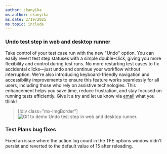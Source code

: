 ```yaml
---
author: ckanyika
ms.author: ckanyika
ms.date: 2/19/2025
ms.topic: include
---
```


### Undo test step in web and desktop runner

Take control of your test case run with the new "Undo" option. You can easily revert test step statuses with a simple double-click, giving you more flexibility and control during test runs. No more restarting test cases to fix accidental clicks—just undo and continue your workflow without interruption. We're also introducing keyboard-friendly navigation and accessibility improvements to ensure this feature works seamlessly for all users, including those who rely on assistive technologies. This enhancement helps you save time, reduce frustration, and stay focused on running tests efficiently. Give it a try and let us know via [email](mailto:adocustomerfeedback@service.microsoft.com) what you think!


> [!div class="mx-imgBorder"]
> ![Gif to demo Undo test step in web and desktop runner.](../../media/252-testplans-01.gif "gif to demo Undo test step in web and desktop runner")

### Test Plans bug fixes

Fixed an issue where the action log count in the TFE options window didn't persist and reverted to the default value of 15 after reloading.